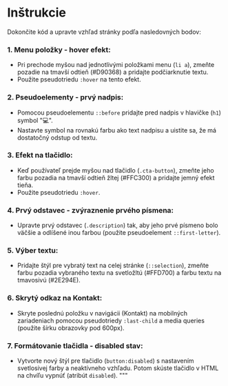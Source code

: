 
# Inštrukcie

Dokončite kód a upravte vzhľad stránky podľa nasledovných bodov:

### 1. Menu položky - hover efekt:

- Pri prechode myšou nad jednotlivými položkami menu (`li a`), zmeňte pozadie na tmavší odtieň (#D90368) a pridajte podčiarknutie textu.
- Použite pseudotriedu `:hover` na tento efekt.

### 2. Pseudoelementy - prvý nadpis:

- Pomocou pseudoelementu `::before` pridajte pred nadpis v hlavičke (`h1`) symbol "💻".
- Nastavte symbol na rovnakú farbu ako text nadpisu a uistite sa, že má dostatočný odstup od textu.

### 3. Efekt na tlačidlo:

- Keď používateľ prejde myšou nad tlačidlo (`.cta-button`), zmeňte jeho farbu pozadia na tmavší odtieň žltej (#FFC300) a pridajte jemný efekt tieňa.
- Použite pseudotriedu `:hover`.

### 4. Prvý odstavec - zvýraznenie prvého písmena:

- Upravte prvý odstavec (`.description`) tak, aby jeho prvé písmeno bolo väčšie a odlíšené inou farbou (použite pseudoelement `::first-letter`).

### 5. Výber textu:

- Pridajte štýl pre vybratý text na celej stránke (`::selection`), zmeňte farbu pozadia vybraného textu na svetložltú (#FFD700) a farbu textu na tmavosivú (#2E294E).

### 6. Skrytý odkaz na Kontakt:

- Skryte poslednú položku v navigácii (Kontakt) na mobilných zariadeniach pomocou pseudotriedy `:last-child` a media queries (použite šírku obrazovky pod 600px).

### 7. Formátovanie tlačidla - disabled stav:

- Vytvorte nový štýl pre tlačidlo (`button:disabled`) s nastavením svetlosivej farby a neaktívneho vzhľadu. Potom skúste tlačidlo v HTML na chvíľu vypnúť (atribút `disabled`).
"""


